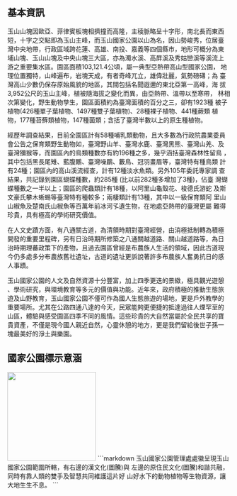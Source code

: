 <h2 style="font-family:標楷體;">基本資訊</h2>


玉山山塊因歐亞、菲律賓板塊相擠撞而高隆，主稜脈略呈十字形，南北長而東西
短，十字之交點即為玉山主峰，而玉山國家公園以山為名，因山勢峻秀，位居臺
灣中央地帶，行政區域跨花蓮、高雄、南投、嘉義等四個縣市，地形可概分為東
埔山塊、玉山山塊及中央山塊三大區，亦為濁水溪、高屏溪及秀姑巒溪等溪流上
游之重要集水區。園區面積103,121.4公頃，屬一典型亞熱帶高山型國家公園，
地理位置獨特，山峰遍布，岩塊天成，有者奇峰兀立，雄偉壯麗，氣勢磅礡；為
臺灣高山少數仍保存原始風貌的地區，其間包括名聞遐邇的東北亞第一高峰，海
拔3,952公尺的玉山主峰，植被隨海拔之變化而異，由亞熱帶、溫帶以至寒帶，
林相次第變化，野生動物孳生，園區面積約為臺灣面積的百分之三，卻有1923種
被子植物(426種單子葉植物、1497種雙子葉植物)、28種裸子植物、441種蕨類
植物，177種苔蘚類植物，147種菌類；含括了臺灣半數以上的原生種植物。

經歷年調查結果，目前全園區計有58種哺乳類動物，且大多數為行政院農業委員
會公告之保育類野生動物如，臺灣野山羊、臺灣水鹿、臺灣黑熊、臺灣山羌、及
臺灣獼猴等，而園區內的鳥類種數亦有約196種之多，幾乎涵括臺灣森林性留鳥
，其中包括黑長尾雉、藍腹鷳、臺灣噪鶥、藪鳥、冠羽畫眉等，臺灣特有種鳥類
計有24種；園區內的高山溪流經查，計有12種淡水魚類。另外105年委託專家調
查結果，共記錄到園區蝴蝶種數，約285種 (比以前282種多增加了3種)，佔臺
灣蝴蝶種數之一半以上；園區的爬蟲類計有18種，以阿里山龜殼花、梭德氏游蛇
及斯文豪氏攀木蜥蜴等臺灣特有種較多；兩棲類計有13種，其中以一級保育類阿
里山山椒魚及楚南氏山椒魚等百萬年前冰河孓遺生物，在地處亞熱帶的臺灣更屬
難得珍貴，具有極高的學術研究價值。

在人文史蹟方面，有八通關古道，為清領時期對臺灣經營，由消極抵制轉為積極
開發的重要里程碑，另有日治時期所修築之八通關越道路、關山越道路等，為日
治時期理蕃政策下的產物，且過去園區曾經是布農族人生活的領域，因此古道現
今仍多處多分布農族舊社遺址，古道的遺址更訴說著許多布農族人奮勇抗日的感
人事蹟。

玉山國家公園的人文及自然資源十分豐富，加上四季更迭的景緻，極具觀光遊憩
、學術研究，與環境教育等多元的價值與功能。近年來，政府積極的推動生態旅
遊及山野教育，玉山國家公園不僅可作為國人生態旅遊的場地，更是戶外教學的
重要場所。尤其在公路四通八達的今天，民眾能夠更便捷的抵達過往人煙罕至的
山區，體驗與感受園區四季不同的風情。這些珍貴的大自然當屬於全民共享的寶
貴資產，不僅是現今國人親近自然，心靈休憩的地方，更是我們留給後世子孫一
塊最美好的淨土與樂園。

<h2 style="font-family:標楷體;">國家公園標示意涵</h2>
<img height="200px" width="200px" src=//i.imgur.com/1f6mKyq.png">
```markdown
玉山國家公園管理處處徽呈現玉山國家公園範圍所轄，有右邊的漢文化(圖騰)與
左邊的原住民文化(圖騰)和諧共融，同時有靠人類的雙手及智慧共同維護這片好
山好水下的動物植物等生物資源，讓大地生生不息。
```
